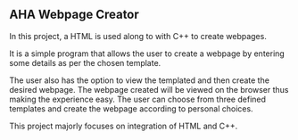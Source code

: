 ## AHA Webpage Creator

In this project, a HTML is used along to with C++ to create webpages.

It is a simple program that allows the user to create a webpage by entering some details as per the chosen template.

The user also has the option to view the templated and then create the desired webpage. The webpage created will be viewed on the browser thus making the experience easy.
The user can choose from three defined templates and create the webpage according to personal choices. 

This project majorly focuses on integration of HTML and C++. 


